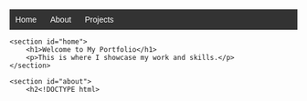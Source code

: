 <!DOCTYPE html>
<html lang="en">
<head>
    <meta charset="UTF-8">
    <meta name="viewport" content="width=device-width, initial-scale=1.0">
    <title>My Portfolio</title>
    <style>
        /* Add any CSS styling here */
        body {
            font-family: Arial, sans-serif;
        }
        nav {
            background-color: #333;
            color: #fff;
            padding: 10px;
        }
        nav ul {
            list-style: none;
            margin: 0;
            padding: 0;
        }
        nav ul li {
            display: inline-block;
            margin-right: 20px;
        }
        nav ul li a {
            text-decoration: none;
            color: #fff;
        }
        section {
            margin: 20px;
        }
    </style>
</head>
<body>
    <nav>
        <ul>
            <li><a href="#home">Home</a></li>
            <li><a href="#about">About</a></li>
            <li><a href="#projects">Projects</a></li>
        </ul>
    </nav>

    <section id="home">
        <h1>Welcome to My Portfolio</h1>
        <p>This is where I showcase my work and skills.</p>
    </section>

    <section id="about">
        <h2<!DOCTYPE html>
<html>
<head>
	<title>Page Title</title>
</head>
<body>



</body>
</html>
